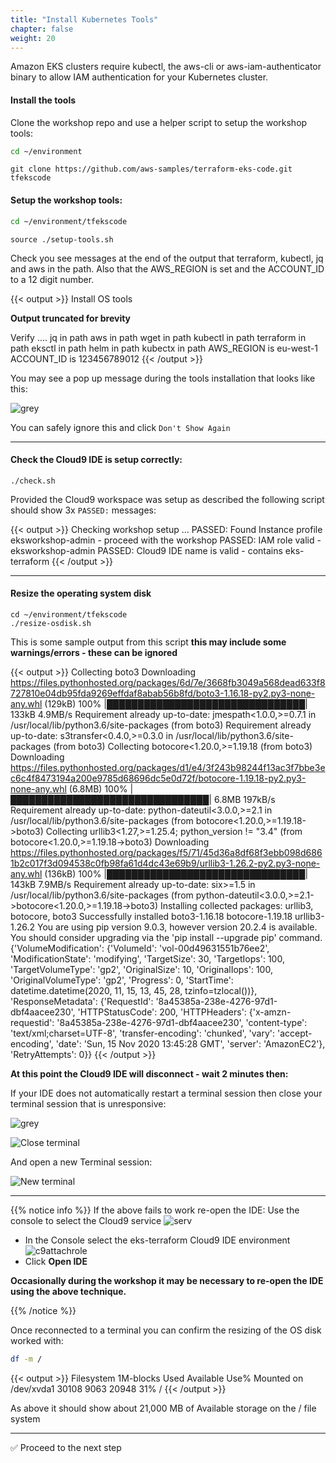 ```yaml
---
title: "Install Kubernetes Tools"
chapter: false
weight: 20
---
```


Amazon EKS clusters require kubectl, the aws-cli or aws-iam-authenticator
binary to allow IAM authentication for your Kubernetes cluster.

<!--
When you fist open the IDE you will see the auto load of the git hub repo in the terminal

{{< output >}}
/tmp/git-cloning-runner-1605447789774-026172363884.sh
~/environment $ /tmp/git-cloning-runner-1605447789774-026172363884.sh
Cloning into '/home/ec2-user/environment/tfekscode'...
remote: Enumerating objects: 1032, done.
remote: Counting objects: 100% (1032/1032), done.
remote: Compressing objects: 100% (549/549), done.
remote: Total 1032 (delta 530), reused 976 (delta 474), pack-reused 0
Receiving objects: 100% (1032/1032), 393.22 KiB | 493.00 KiB/s, done.
Resolving deltas: 100% (530/530), done.

Navigate to your cloned repository by typing "cd /home/ec2-user/environment/tfekscode" to start working with "https://github.com/aws-samples/terraform-eks-code.git"

To set your display name run "git config --global user.name YOUR_USER_NAME"
To set your display email run "git config --global user.email YOUR_EMAIL_ADDRESS"

~/environment $ 

{{< /output >}}
-->


#### Install the tools

Clone the workshop repo and use a helper script to setup the workshop tools: 

```bash
cd ~/environment
```

```
git clone https://github.com/aws-samples/terraform-eks-code.git tfekscode
```


#### Setup the workshop tools:

```bash
cd ~/environment/tfekscode
```


```
source ./setup-tools.sh
```

Check you see messages at the end of the output that terraform, kubectl, jq and aws in the path. Also that the AWS_REGION is set and the ACCOUNT_ID to a 12 digit number.

{{< output >}}
Install OS tools

**Output truncated for brevity**

Verify ....
jq in path
aws in path
wget in path
kubectl in path
terraform in path
eksctl in path
helm in path
kubectx in path
AWS_REGION is eu-west-1
ACCOUNT_ID is 123456789012
{{< /output >}}


You may see a pop up message during the tools installation that looks like this:

![grey](/images/andyt/git-warning.png)

You can safely ignore this and click `Don't Show Again`

---

#### Check the Cloud9 IDE is setup correctly:

```
./check.sh
```

Provided the Cloud9 workspace was setup as described the following script should show 3x `PASSED:` messages:

{{< output >}}
Checking workshop setup ...
PASSED: Found Instance profile eksworkshop-admin - proceed with the workshop
PASSED: IAM role valid - eksworkshop-admin
PASSED: Cloud9 IDE name is valid - contains eks-terraform
{{< /output >}}


----

#### Resize the operating system disk

```
cd ~/environment/tfekscode
./resize-osdisk.sh
```

This is some sample output from this script **this may include some warnings/errors - these can be ignored**

{{< output >}}
Collecting boto3
  Downloading https://files.pythonhosted.org/packages/6d/7e/3668fb3049a568dead633f8727810e04db95fda9269effdaf8abab56b8fd/boto3-1.16.18-py2.py3-none-any.whl (129kB)
    100% |████████████████████████████████| 133kB 4.9MB/s 
Requirement already up-to-date: jmespath<1.0.0,>=0.7.1 in /usr/local/lib/python3.6/site-packages (from boto3)
Requirement already up-to-date: s3transfer<0.4.0,>=0.3.0 in /usr/local/lib/python3.6/site-packages (from boto3)
Collecting botocore<1.20.0,>=1.19.18 (from boto3)
  Downloading https://files.pythonhosted.org/packages/d1/e4/3f243b98244f13ac3f7bbe3ec6c4f8473194a200e9785d68696dc5e0d72f/botocore-1.19.18-py2.py3-none-any.whl (6.8MB)
    100% |████████████████████████████████| 6.8MB 197kB/s 
Requirement already up-to-date: python-dateutil<3.0.0,>=2.1 in /usr/local/lib/python3.6/site-packages (from botocore<1.20.0,>=1.19.18->boto3)
Collecting urllib3<1.27,>=1.25.4; python_version != "3.4" (from botocore<1.20.0,>=1.19.18->boto3)
  Downloading https://files.pythonhosted.org/packages/f5/71/45d36a8df68f3ebb098d6861b2c017f3d094538c0fb98fa61d4dc43e69b9/urllib3-1.26.2-py2.py3-none-any.whl (136kB)
    100% |████████████████████████████████| 143kB 7.9MB/s 
Requirement already up-to-date: six>=1.5 in /usr/local/lib/python3.6/site-packages (from python-dateutil<3.0.0,>=2.1->botocore<1.20.0,>=1.19.18->boto3)
Installing collected packages: urllib3, botocore, boto3
Successfully installed boto3-1.16.18 botocore-1.19.18 urllib3-1.26.2
You are using pip version 9.0.3, however version 20.2.4 is available.
You should consider upgrading via the 'pip install --upgrade pip' command.
{'VolumeModification': {'VolumeId': 'vol-00d49631551b76ee2', 'ModificationState': 'modifying', 'TargetSize': 30, 'TargetIops': 100, 'TargetVolumeType': 'gp2', 'OriginalSize': 10, 'OriginalIops': 100, 'OriginalVolumeType': 'gp2', 'Progress': 0, 'StartTime': datetime.datetime(2020, 11, 15, 13, 45, 28, tzinfo=tzlocal())}, 'ResponseMetadata': {'RequestId': '8a45385a-238e-4276-97d1-dbf4aacee230', 'HTTPStatusCode': 200, 'HTTPHeaders': {'x-amzn-requestid': '8a45385a-238e-4276-97d1-dbf4aacee230', 'content-type': 'text/xml;charset=UTF-8', 'transfer-encoding': 'chunked', 'vary': 'accept-encoding', 'date': 'Sun, 15 Nov 2020 13:45:28 GMT', 'server': 'AmazonEC2'}, 'RetryAttempts': 0}}
{{< /output >}}


**At this point the Cloud9 IDE will disconnect - wait 2 minutes then:**

If your IDE does not automatically restart a terminal session then close your terminal session that is unresponsive:

![grey](/images/andyt/reboot-greyed.jpg)


![Close terminal](/images/andyt/close-term.jpg)

And open a new Terminal session:

![New terminal](/images/andyt/New-Term.jpg) 


----

{{% notice info %}}
If the above fails to work re-open the IDE:
Use the console to select the Cloud9 service
![serv](/images/andyt/Services-cloud9.jpg)
- In the Console select the eks-terraform Cloud9 IDE environment
![c9attachrole](/images/andyt/OpenIDE.jpg)
- Click **Open IDE**
      
**Occasionally during the workshop it may be necessary to re-open the IDE using the above technique.**

{{% /notice %}}


Once reconnected to a terminal you can confirm the resizing of the OS disk worked with:

```bash
df -m /
```
{{< output >}}
Filesystem     1M-blocks  Used Available Use% Mounted on
/dev/xvda1         30108  9063     20948  31% /
{{< /output >}}

As above it should show about 21,000 MB of Available storage on the / file system

---

:white_check_mark: Proceed to the next step

